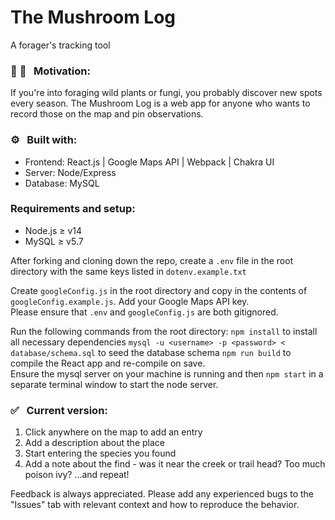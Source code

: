 # The Mushroom Log
A forager's tracking tool

### :mushroom: :herb: &nbsp; Motivation:
If you're into foraging wild plants or fungi, you probably discover new spots every season. The Mushroom Log is a web app for anyone who wants to record those on the map and pin observations.

### :gear: &nbsp; Built with:
- Frontend: React.js | Google Maps API | Webpack | Chakra UI
- Server: Node/Express
- Database: MySQL

### Requirements and setup:
- Node.js ≥ v14
- MySQL ≥ v5.7

After forking and cloning down the repo, create a `.env` file in the root directory with the same keys listed in `dotenv.example.txt` <br />

Create `googleConfig.js` in the root directory and copy in the contents of `googleConfig.example.js`. Add your Google Maps API key. <br />
Please ensure that `.env` and `googleConfig.js` are both gitignored. <br />

Run the following commands from the root directory:
```npm install```
to install all necessary dependencies
```mysql -u <username> -p <password> < database/schema.sql```
to seed the database schema
```npm run build```
to compile the React app and re-compile on save. <br />
Ensure the mysql server on your machine is running and then
```npm start```
in a separate terminal window to start the node server.

###  :white_check_mark: &nbsp; Current version:
1. Click anywhere on the map to add an entry
2. Add a description about the place
3. Start entering the species you found
4. Add a note about the find - was it near the creek or trail head? Too much poison ivy?
...and repeat!

Feedback is always appreciated. Please add any experienced bugs to the "Issues" tab with relevant context and how to reproduce the behavior.
